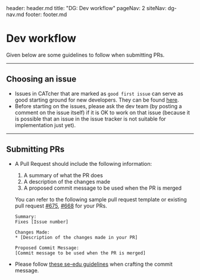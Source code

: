 <frontmatter>
  header: header.md
  title: "DG: Dev workflow"
  pageNav: 2
  siteNav: dg-nav.md
  footer: footer.md
</frontmatter>

# Dev workflow

Given below are some guidelines to follow when submitting PRs.

---

## Choosing an issue

* Issues in CATcher that are marked as `good first issue` can serve as good starting ground for new developers. They can be found [here](https://github.com/CATcher-org/CATcher/labels/good%20first%20issue).
* Before starting on the issues, please ask the dev team (by posting a comment on the issue itself) if it is OK to work on that issue (because it is possible that an issue in the issue tracker is not suitable for implementation just yet).

---
## Submitting PRs

* A Pull Request should include the following information:
  1. A summary of what the PR does
  2. A description of the changes made
  3. A proposed commit message to be used when the PR is merged

  You can refer to the following sample pull request template or existing pull request [#675](https://github.com/CATcher-org/CATcher/pull/675), [#668](https://github.com/CATcher-org/CATcher/pull/668) for your PRs.

  ```
  Summary:
  Fixes [Issue number]

  Changes Made:
  * [Description of the changes made in your PR]

  Proposed Commit Message:
  [Commit message to be used when the PR is merged]
  ```

* Please follow [these se-edu guidelines](https://se-education.org/guides/conventions/git.html) when crafting the commit message.
